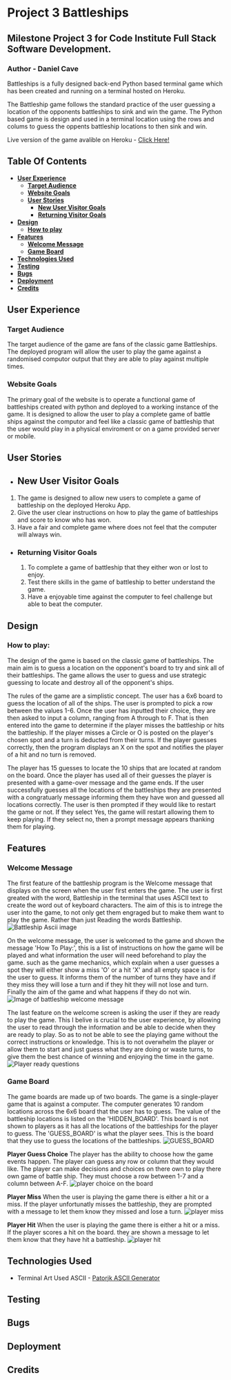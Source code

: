 # **Project 3 Battleships**

## **Milestone Project 3 for Code Institute Full Stack Software Development.**
### Author - Daniel Cave

Battleships is a fully designed back-end Python based terminal game which has been created and running on a terminal hosted on Heroku.

The Battleship game follows the standard practice of the user guessing a location of the opponents battleships to sink and win the game. The Python based game is design and used in a terminal location using the rows and colums to guess the oppents battleship locations to then sink and win.

Live version of the game avalible on Heroku - <a href="https://p3-battleship-dc-6afed2473960.herokuapp.com/">Click Here!</a>

## Table Of Contents
* [**User Experience**](#user-experience)
    * [**Target Audience**](#target-audience)
    * [**Website Goals**](#website-goals)
    * [**User Stories**](#user-stories)
        * [**New User Visitor Goals**](#new-user-visitor-goals)
        * [**Returning Visitor Goals**](#returning-visitor-goals)
* [**Design**](#design)
    * [**How to play**](#how-to-play)
* [**Features**](#features)
    * [**Welcome Message**](#welcome-message)
    * [**Game Board**](#game-board)
* [**Technologies Used**](#technologies-used)
* [**Testing**](#testing)
* [**Bugs**](#bugs)
* [**Deployment**](#deployment)
* [**Credits**](#credits)

## **User Experience**
### **Target Audience**
The target audience of the game are fans of the classic game Battleships. The deployed program will allow the user to play the game against a randomised computor output that they are able to play against multiple times.

### **Website Goals**
The primary goal of the website is to operate a functional game of battleships created with python and deployed to a working instance of the game. It is designed to allow the user to play a complete game of battle ships against the computor and feel like a classic game of battleship that the user would play in a physical enviroment or on a game provided server or mobile.

## **User Stories**
- ## New User Visitor Goals
1. The game is designed to allow new users to complete a game of battleship on the deployed Heroku App.
2. Give the user clear instructions on how to play the game of battleships and score to know who has won.
3. Have a fair and complete game where does not feel that the computer will always win.

- ### Returning Visitor Goals
    1. To complete a game of battleship that they either won or lost to enjoy.
    2. Test there skills in the game of battleship to better understand the game.
    3. Have a enjoyable time against the computer to feel challenge but able to beat the computer.

## Design
### How to play:

The design of the game is based on the classic game of battleships. The main aim is to guess a location on the opponent's board to try and sink all of their battleships. The game allows the user to guess and use strategic guessing to locate and destroy all of the opponent's ships.

The rules of the game are a simplistic concept. The user has a 6x6 board to guess the location of all of the ships. The user is prompted to pick a row between the values 1-6. Once the user has inputted their choice, they are then asked to input a column, ranging from A through to F. That is then entered into the game to determine if the player misses the battleship or hits the battleship. If the player misses a Circle or O is posted on the player's chosen spot and a turn is deducted from their turns. If the player guesses correctly, then the program displays an X on the spot and notifies the player of a hit and no turn is removed.

The player has 15 guesses to locate the 10 ships that are located at random on the board. Once the player has used all of their guesses the player is presented with a game-over message and the game ends. If the user successfully guesses all the locations of the battleships they are presented with a congratuarly message informing them they have won and guessed all locations correctly. The user is then prompted if they would like to restart the game or not. If they select Yes, the game will restart allowing them to keep playing. If they select no, then a prompt message appears thanking them for playing.

## Features
### Welcome Message
The first feature of the battleship program is the Welcome message that displays on the screen when the user first enters the game. The user is first greated with the word, Battleship in the terminal that uses ASCII text to create the word out of keyboard characters. The aim of this is to intrege the user into the game, to not only get them engraged but to make them want to play the game. Rather than just Reading the words Battleship.
![Battleship Ascii image](/assets/readme/battleship-ascii.png)

On the welcome message, the user is welcomed to the game and shown the message 'How To Play:', this is a list of instructions on how the game will be played and what information the user will need beforehand to play the game. such as the game mechanics, which explain when a user guesses a spot they will either show a miss 'O' or a hit 'X' and all empty space is for the user to guess. It informs them of the number of turns they have and if they miss they will lose a turn and if they hit they will not lose and turn. Finally the aim of the game and what happens if they do not win.
![Image of battleship welcome message](/assets/readme/welcome-message.png)

The last feature on the welcome screen is asking the user if they are ready to play the game. This I belive is crucial to the user experience, by allowing the user to read through the information and be able to decide when they are ready to play. So as to not be able to see the playing game without the correct instructions or knowledge. This is to not overwhelm the player or allow them to start and just guess what they are doing or waste turns, to give them the best chance of winning and enjoying the time in the game.
![Player ready questions](/assets/readme/are-you-ready.png)

### Game Board
The game boards are made up of two boards. The game is a single-player game that is against a computer. The computer generates 10 random locations across the 6x6 board that the user has to guess. The value of the battleship locations is listed on the 'HIDDEN_BOARD'. This board is not shown to players as it has all the locations of the battleships for the player to guess. The 'GUESS_BOARD' is what the player sees. This is the board that they use to guess the locations of the battleships.
![GUESS_BOARD](/assets/readme/battleship-board.png)

**Player Guess Choice**
The player has the ability to choose how the game events happen. The player can guess any row or column that they would like. The player can make decisions and choices on there own to play there own game of battle ship. They must choose a row between 1-7 and a column between A-F.
![player choice on the board](/assets/readme/battleship-board.png)

**Player Miss**
When the user is playing the game there is either a hit or a miss. If the player unfortunatly misses the battleship, they are prompted with a message to let them know they missed and lose a turn.
![player miss](/assets/readme/player-miss.png)

**Player Hit**
When the user is playing the game there is either a hit or a miss. If the player scores a hit on the board. they are shown a message to let them know that they have hit a battleship. 
![player hit](/assets/readme/player-hit.png)

## Technologies Used
- Terminal Art Used ASCII - <a href="https://patorjk.com/software/taag/#p=display&f=Slant&t=Battleship">Patorjk ASCII Generator</a>
## Testing

## Bugs

## Deployment

## Credits